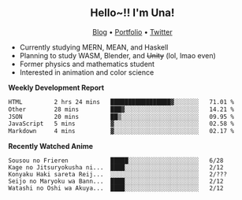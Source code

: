 <h2 align="center">
  Hello~!! I'm Una!
</h2>

<p align="center">
  <a href="https://anarchy.website/">Blog</a> &bull;
  <a href="https://una-ada.github.io/">Portfolio</a> &bull;
  <a href="https://twitter.com/xn__z7x">Twitter</a>
</p>

- Currently studying MERN, MEAN, and Haskell
- Planning to study WASM, Blender, and ~~Unity~~ (lol, lmao even)
- Former physics and mathematics student
- Interested in animation and color science

**Weekly Development Report**

<!--START_SECTION:waka-->

```txt
HTML         2 hrs 24 mins   █████████████████▓░░░░░░░   71.01 %
Other        28 mins         ███▓░░░░░░░░░░░░░░░░░░░░░   14.21 %
JSON         20 mins         ██▒░░░░░░░░░░░░░░░░░░░░░░   09.95 %
JavaScript   5 mins          ▓░░░░░░░░░░░░░░░░░░░░░░░░   02.58 %
Markdown     4 mins          ▓░░░░░░░░░░░░░░░░░░░░░░░░   02.17 %
```

<!--END_SECTION:waka-->

**Recently Watched Anime**

<!-- RECENT-ANIME:START -->

    Sousou no Frieren            █████░░░░░░░░░░░░░░░░░░░░   6/28
    Kage no Jitsuryokusha ni...  ████░░░░░░░░░░░░░░░░░░░░░   2/12
    Konyaku Haki sareta Reij...  ░░░░░░░░░░░░░░░░░░░░░░░░░   2/???
    Seijo no Maryoku wa Bann...  ████░░░░░░░░░░░░░░░░░░░░░   2/12
    Watashi no Oshi wa Akuya...  ████░░░░░░░░░░░░░░░░░░░░░   2/12
<!-- RECENT-ANIME:END -->
